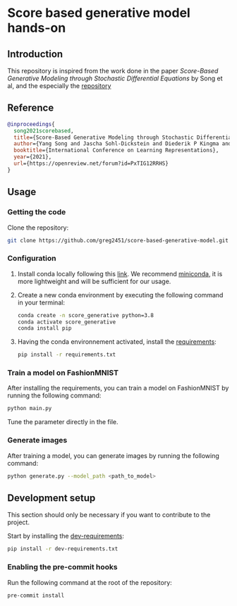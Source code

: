 # Score based generative model hands-on


## Introduction

This repository is inspired from the work done in the paper _Score-Based Generative Modeling through Stochastic Differential Equations_ by Song et al, and the especially the [repository](https://github.com/yang-song/score_sde_pytorch.git)

## Reference

```bib
@inproceedings{
  song2021scorebased,
  title={Score-Based Generative Modeling through Stochastic Differential Equations},
  author={Yang Song and Jascha Sohl-Dickstein and Diederik P Kingma and Abhishek Kumar and Stefano Ermon and Ben Poole},
  booktitle={International Conference on Learning Representations},
  year={2021},
  url={https://openreview.net/forum?id=PxTIG12RRHS}
}
```

## Usage

### Getting the code

Clone the repository:

```sh
git clone https://github.com/greg2451/score-based-generative-model.git
```

### Configuration

1. Install conda locally following this [link](https://docs.conda.io/projects/conda/en/latest/user-guide/install/download.html).
   We recommend [miniconda](https://docs.conda.io/en/latest/miniconda.html), it is more lightweight and will be sufficient for our usage.
2. Create a new conda environment by executing the following command in your terminal:

   ```sh
   conda create -n score_generative python=3.8
   conda activate score_generative
   conda install pip
   ```

3. Having the conda environnement activated, install the [requirements](requirements.txt):

   ```sh
   pip install -r requirements.txt
   ```

### Train a model on FashionMNIST

After installing the requirements, you can train a model on FashionMNIST by running the following command:

```sh
python main.py
```

Tune the parameter directly in the file.

### Generate images

 After training a model, you can generate images by running the following command:

 ```sh
 python generate.py --model_path <path_to_model>
 ```

## Development setup

This section should only be necessary if you want to contribute to the project.

Start by installing the [dev-requirements](dev-requirements.txt):

```sh
pip install -r dev-requirements.txt
```

### Enabling the pre-commit hooks

Run the following command at the root of the repository:

```sh
pre-commit install
```
